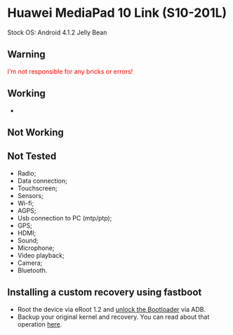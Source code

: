 Huawei MediaPad 10 Link (S10-201L)
==================================

Stock OS: Android 4.1.2 Jelly Bean

Warning
-------
<span style="color:red">I'm not responsible for any bricks or errors!</span>

Working
-------
-

Not Working
-----------

Not Tested
----------
- Radio;
- Data connection;
- Touchscreen;
- Sensors;
- Wi-fi;
- AGPS;
- Usb connection to PC (mtp/ptp);
- GPS;
- HDMI;
- Sound;
- Microphone;
- Video playback;
- Camera;
- Bluetooth.

Installing a custom recovery using fastboot
-------------------------------------------

* Root the device via eRoot 1.2 and [unlock the Bootloader](https://wiki.cyanogenmod.org/w/Template:Unlock_Bootloader) via ADB.
* Backup your original kernel and recovery. You can read about that operation [here](/original/readme.md).
